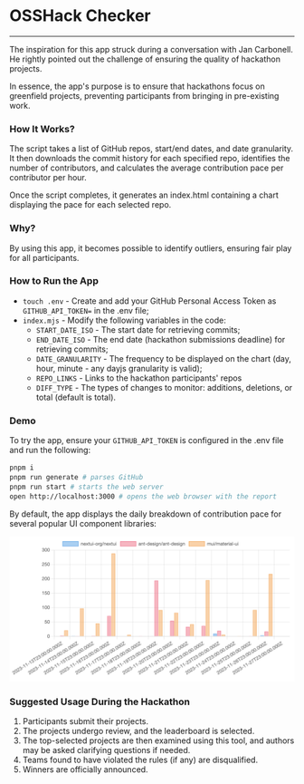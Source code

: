 # OSSHack Checker

---

The inspiration for this app struck during a conversation with Jan Carbonell. He rightly pointed out the challenge of ensuring the quality of hackathon projects.

In essence, the app's purpose is to ensure that hackathons focus on greenfield projects, preventing participants from bringing in pre-existing work.

### How It Works?

The script takes a list of GitHub repos, start/end dates, and date granularity. It then downloads the commit history for each specified repo, identifies the number of contributors, and calculates the average contribution pace per contributor per hour.

Once the script completes, it generates an index.html containing a chart displaying the pace for each selected repo.

### Why?

By using this app, it becomes possible to identify outliers, ensuring fair play for all participants.

### How to Run the App

* `touch .env` - Create and add your GitHub Personal Access Token as `GITHUB_API_TOKEN=` in the .env file;
* `index.mjs` - Modify the following variables in the code:
  * `START_DATE_ISO` - The start date for retrieving commits;
  * `END_DATE_ISO` - The end date (hackathon submissions deadline) for retrieving commits;
  * `DATE_GRANULARITY` - The frequency to be displayed on the chart (day, hour, minute - any dayjs granularity is valid);
  * `REPO_LINKS` - Links to the hackathon participants' repos
  * `DIFF_TYPE` - The types of changes to monitor: additions, deletions, or total (default is total).

### Demo

To try the app, ensure your `GITHUB_API_TOKEN` is configured in the .env file and run the following:

```bash
pnpm i
pnpm run generate # parses GitHub
pnpm run start # starts the web server
open http://localhost:3000 # opens the web browser with the report

```

By default, the app displays the daily breakdown of contribution pace for several popular UI component libraries:

![Demo image](https://github.com/maxprilutskiy/osshackcheck/raw/main/demo.png)

### Suggested Usage During the Hackathon

1. Participants submit their projects.
2. The projects undergo review, and the leaderboard is selected.
3. The top-selected projects are then examined using this tool, and authors may be asked clarifying questions if needed.
4. Teams found to have violated the rules (if any) are disqualified.
5. Winners are officially announced.
